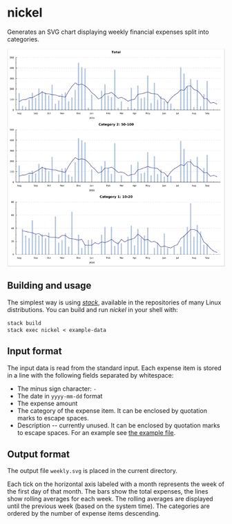 # nickel

Generates an SVG chart displaying weekly financial expenses split into categories.

[![Image of chart generated by nickel](https://raw.githubusercontent.com/vtan/nickel/master/example-chart.png)](https://github.com/vtan/nickel/blob/master/example-chart.svg)

## Building and usage

The simplest way is using *[stack](https://www.haskellstack.org/)*,
available in the repositories of many Linux distributions.
You can build and run *nickel* in your shell with:
```
stack build
stack exec nickel < example-data
```

## Input format

The input data is read from the standard input.
Each expense item is stored in a line with the following fields separated by whitespace:
* The minus sign character: `-`
* The date in `yyyy-mm-dd` format
* The expense amount
* The category of the expense item.
  It can be enclosed by quotation marks to escape spaces.
* Description -- currently unused.
  It can be enclosed by quotation marks to escape spaces.
For an example see [the example file](https://github.com/vtan/nickel/blob/master/example-data).

## Output format

The output file `weekly.svg` is placed in the current directory.

Each tick on the horizontal axis labeled with a month represents the week of the first day of that month.
The bars show the total expenses, 
the lines show rolling averages for each week.
The rolling averages are displayed until the previous week (based on the system time).
The categories are ordered by the number of expense items descending.
